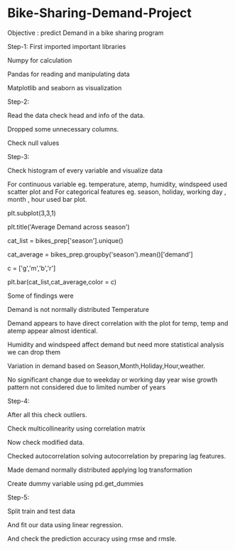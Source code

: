 # Bike-Sharing-Demand-Project
Objective : predict Demand in a bike sharing program

Step-1: 
  First imported important libraries 

  Numpy for calculation

  Pandas for reading and manipulating data

  Matplotlib and seaborn as visualization

Step-2:

  Read the data check head and info of the data. 

  Dropped some unnecessary columns.

  Check null values

Step-3:

  Check histogram of every variable and visualize data

  For continuous variable eg. temperature, atemp, humidity, windspeed used scatter plot and For categorical features eg. season, holiday, working day , month , hour used bar plot. 

  plt.subplot(3,3,1) 

  plt.title('Average Demand across season') 

  cat_list = bikes_prep['season'].unique() 

  cat_average = bikes_prep.groupby('season').mean()['demand'] 

  c = ['g','m','b','r'] 

  plt.bar(cat_list,cat_average,color = c) 

  Some of findings were 

  Demand is not normally distributed Temperature

  Demand appears to have direct correlation with the plot for temp, temp and atemp appear almost identical.

  Humidity and windspeed affect demand but need more statistical analysis we can drop them

  Variation in demand based on Season,Month,Holiday,Hour,weather.

  No significant change due to weekday or working day year wise growth pattern not considered due to limited number of years

Step-4:

  After all this check outliers.

  Check multicollinearity using correlation matrix

  Now check modified data.

  Checked autocorrelation solving autocorrelation by preparing lag features.

  Made demand normally distributed applying log transformation

  Create dummy variable using pd.get_dummies

Step-5:

  Split train and test data

  And fit our data using linear regression.

  And check the prediction accuracy using rmse and rmsle.

